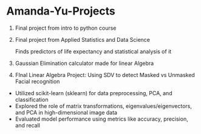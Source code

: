 # Amanda-Yu-Projects

1. Final project from intro to python course

2. Final project from Applied Statistics and Data Science

    Finds predictors of life expectancy and statistical analysis of it

3. Gaussian Elimination calculator made for linear Algebra

4. FInal Linear Algebra Project: Using SDV to detect Masked vs Unmasked Facial recognition
- Utilized scikit-learn (sklearn) for data preprocessing, PCA, and classification
- Explored the role of matrix transformations, eigenvalues/eigenvectors, and PCA in high-dimensional image data
- Evaluated model performance using metrics like accuracy, precision, and recall

